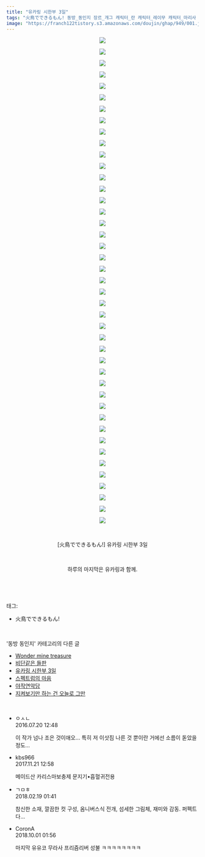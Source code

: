 ```yaml
---
title: "유카링 시한부 3일"
tags: "火鳥でできるもん! 동방_동인지 장르_개그 캐릭터_란 캐릭터_레이무 캐릭터_마리사 캐릭터_비봉 캐릭터_세이가 캐릭터_야마메 캐릭터_에이린 캐릭터_오린 캐릭터_와타츠키자매 캐릭터_요우무 캐릭터_요우키 캐릭터_유유코 캐릭터_유카리 캐릭터_첸 캐릭터_하타테"
image: "https://franch122tistory.s3.amazonaws.com/doujin/ghap/949/001.jpg"
---
```

<div class="article">
<p style="text-align: center; clear: none; float: none;"><img src="{{ site.imgserver8 }}/ghap/949/001.jpg"/></p>
<p style="text-align: center; clear: none; float: none;"><img src="{{ site.imgserver8 }}/ghap/949/002.jpg"/></p>
<p style="text-align: center; clear: none; float: none;"><img src="{{ site.imgserver8 }}/ghap/949/003.jpg"/></p>
<p style="text-align: center; clear: none; float: none;"><img src="{{ site.imgserver8 }}/ghap/949/004.jpg"/></p>
<p style="text-align: center; clear: none; float: none;"><img src="{{ site.imgserver8 }}/ghap/949/005.jpg"/></p>
<p style="text-align: center; clear: none; float: none;"><img src="{{ site.imgserver8 }}/ghap/949/006.jpg"/></p>
<p style="text-align: center; clear: none; float: none;"><img src="{{ site.imgserver8 }}/ghap/949/007.jpg"/></p>
<p style="text-align: center; clear: none; float: none;"><img src="{{ site.imgserver8 }}/ghap/949/008.jpg"/></p>
<p style="text-align: center; clear: none; float: none;"><img src="{{ site.imgserver8 }}/ghap/949/009.jpg"/></p>
<p style="text-align: center; clear: none; float: none;"><img src="{{ site.imgserver8 }}/ghap/949/010.jpg"/></p>
<p style="text-align: center; clear: none; float: none;"><img src="{{ site.imgserver8 }}/ghap/949/011.jpg"/></p>
<p style="text-align: center; clear: none; float: none;"><img src="{{ site.imgserver8 }}/ghap/949/012.jpg"/></p>
<p style="text-align: center; clear: none; float: none;"><img src="{{ site.imgserver8 }}/ghap/949/013.jpg"/></p>
<p style="text-align: center; clear: none; float: none;"><img src="{{ site.imgserver8 }}/ghap/949/014.jpg"/></p>
<p style="text-align: center; clear: none; float: none;"><img src="{{ site.imgserver8 }}/ghap/949/015.jpg"/></p>
<p style="text-align: center; clear: none; float: none;"><img src="{{ site.imgserver8 }}/ghap/949/016.jpg"/></p>
<p style="text-align: center; clear: none; float: none;"><img src="{{ site.imgserver8 }}/ghap/949/017.jpg"/></p>
<p style="text-align: center; clear: none; float: none;"><img src="{{ site.imgserver8 }}/ghap/949/018.jpg"/></p>
<p style="text-align: center; clear: none; float: none;"><img src="{{ site.imgserver8 }}/ghap/949/019.jpg"/></p>
<p style="text-align: center; clear: none; float: none;"><img src="{{ site.imgserver8 }}/ghap/949/020.jpg"/></p>
<p style="text-align: center; clear: none; float: none;"><img src="{{ site.imgserver8 }}/ghap/949/021.jpg"/></p>
<p style="text-align: center; clear: none; float: none;"><img src="{{ site.imgserver8 }}/ghap/949/022.jpg"/></p>
<p style="text-align: center; clear: none; float: none;"><img src="{{ site.imgserver8 }}/ghap/949/023.jpg"/></p>
<p style="text-align: center; clear: none; float: none;"><img src="{{ site.imgserver8 }}/ghap/949/024.jpg"/></p>
<p style="text-align: center; clear: none; float: none;"><img src="{{ site.imgserver8 }}/ghap/949/025.jpg"/></p>
<p style="text-align: center; clear: none; float: none;"><img src="{{ site.imgserver8 }}/ghap/949/026.jpg"/></p>
<p style="text-align: center; clear: none; float: none;"><img src="{{ site.imgserver8 }}/ghap/949/027.jpg"/></p>
<p style="text-align: center; clear: none; float: none;"><img src="{{ site.imgserver8 }}/ghap/949/028.jpg"/></p>
<p style="text-align: center; clear: none; float: none;"><img src="{{ site.imgserver8 }}/ghap/949/029.jpg"/></p>
<p style="text-align: center; clear: none; float: none;"><img src="{{ site.imgserver8 }}/ghap/949/030.jpg"/></p>
<p style="text-align: center; clear: none; float: none;"><img src="{{ site.imgserver8 }}/ghap/949/031.jpg"/></p>
<p style="text-align: center; clear: none; float: none;"><img src="{{ site.imgserver8 }}/ghap/949/032.jpg"/></p>
<p style="text-align: center; clear: none; float: none;"><img src="{{ site.imgserver8 }}/ghap/949/033.jpg"/></p>
<p style="text-align: center; clear: none; float: none;"><img src="{{ site.imgserver8 }}/ghap/949/034.jpg"/></p>
<p style="text-align: center; clear: none; float: none;"><img src="{{ site.imgserver8 }}/ghap/949/035.jpg"/></p>
<p style="text-align: center; clear: none; float: none;"><img src="{{ site.imgserver8 }}/ghap/949/036.jpg"/></p>
<p style="text-align: center; clear: none; float: none;"><img src="{{ site.imgserver8 }}/ghap/949/037.jpg"/></p>
<p style="text-align: center; clear: none; float: none;"><img src="{{ site.imgserver8 }}/ghap/949/038.jpg"/></p>
<p style="text-align: center; clear: none; float: none;"><img src="{{ site.imgserver8 }}/ghap/949/039.jpg"/></p>
<p style="text-align: center; clear: none; float: none;"><img src="{{ site.imgserver8 }}/ghap/949/040.jpg"/></p>
<p style="text-align: center; clear: none; float: none;"><img src="{{ site.imgserver8 }}/ghap/949/041.jpg"/></p>
<p style="text-align: center; clear: none; float: none;"><img src="{{ site.imgserver8 }}/ghap/949/042.jpg"/></p>
<p style="text-align: center; clear: none; float: none;"><img src="{{ site.imgserver8 }}/ghap/949/043.jpg"/></p>
<p style="text-align: center; clear: none; float: none;"><br/></p>
<p style="text-align: center; clear: none; float: none;">[火鳥でできるもん!] 유카링 시한부 3일</p>
<p style="text-align: center; clear: none; float: none;"><br/></p>
<p style="text-align: center; clear: none; float: none;">하루의 마지막은 유카링과 함께.</p>
<p><br/></p>
</div><br/>
<div class="tagTrail">
<p>태그: </p>
<ul>
<li>火鳥でできるもん!</li>
</ul>
</div><br/>
<div class="another">
<p>'동방 동인지' 카테고리의 다른 글</p>
<ul>
<li><a href="/ghap_951">Wonder mine treasure</a></li>
<li><a href="/ghap_950">비단같은 들판</a></li>
<li><a href="/ghap_949">유카링 시한부 3일</a></li>
<li><a href="/ghap_948">스펙트럼의 마음</a></li>
<li><a href="/ghap_947">야작연악담</a></li>
<li><a href="/ghap_945">지켜보기만 하는 건 오늘로 그만</a></li>
</ul>
</div><br/>
<div class="cb_module cb_fluid">
<div class="cb_wrt cb_profile">
<div class="comment">
<ul>
<li class="cb_thumb_off" id="comment14760366">
<div class="cb_comment_area">
<div class="cb_info_area">
<div class="cb_section">
<span class="cb_nick_name">ㅇㅅㄴ</span>
</div>
<div class="cb_section">
<span class="cb_date">2016.07.20 12:48 </span>
</div>
</div>
<div class="cb_dsc_comment">
<p class="cb_dsc">
											이 작가 넘나 조은 것이애오... 특히 저 이삿짐 나른 것 뿐이란 거에선 소름이 돋았을 정도...
										</p>
</div>
</div></li>
<li class="cb_thumb_off" id="comment15134190">
<div class="cb_comment_area">
<div class="cb_info_area">
<div class="cb_section">
<span class="cb_nick_name">kbs966</span>
</div>
<div class="cb_section">
<span class="cb_date">2017.11.21 12:58 </span>
</div>
</div>
<div class="cb_dsc_comment">
<p class="cb_dsc">
											메이드산 카리스마보충제 문지기•흡혈귀전용
										</p>
</div>
</div></li>
<li class="cb_thumb_off" id="comment15202340">
<div class="cb_comment_area">
<div class="cb_info_area">
<div class="cb_section">
<span class="cb_nick_name">ㄱㅁㅎ</span>
</div>
<div class="cb_section">
<span class="cb_date">2018.02.19 01:41 </span>
</div>
</div>
<div class="cb_dsc_comment">
<p class="cb_dsc">
											참신한 소재, 깔끔한 컷 구성, 옴니버스식 전개, 섬세한 그림체, 재미와 감동. 퍼펙트다...
										</p>
</div>
</div></li>
<li class="cb_thumb_off" id="comment15342527">
<div class="cb_comment_area">
<div class="cb_info_area">
<div class="cb_section">
<span class="cb_nick_name">CoronA</span>
</div>
<div class="cb_section">
<span class="cb_date">2018.10.01 01:56 </span>
</div>
</div>
<div class="cb_dsc_comment">
<p class="cb_dsc">
											마지막 유유코 무라사 프리즘리버 성불 ㅋㅋㅋㅋㅋㅋㅋㅋ
										</p>
</div>
</div></li>
</ul>
</div>
</div><!-- commentList close -->
</div><br/>
